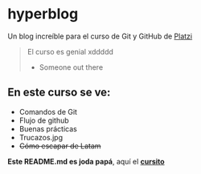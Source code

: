 # hyperblog
Un blog increíble para el curso de Git y GitHub de [Platzi](https://platzi.com "Platzi")

> El curso es genial xddddd
> - Someone out there

## En este curso se ve:
* Comandos de Git
* Flujo de github
* Buenas prácticas
* Trucazos.jpg
* ~~Cómo escapar de Latam~~

**Este README.md es joda papá**, aquí el [**cursito**](https://platzi.com/cursos/git-github/ "cursito")